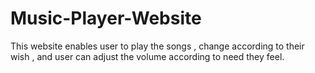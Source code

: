 # Music-Player-Website
This website enables user to play the songs , change according to their wish , and user can adjust the volume according to need they feel.
